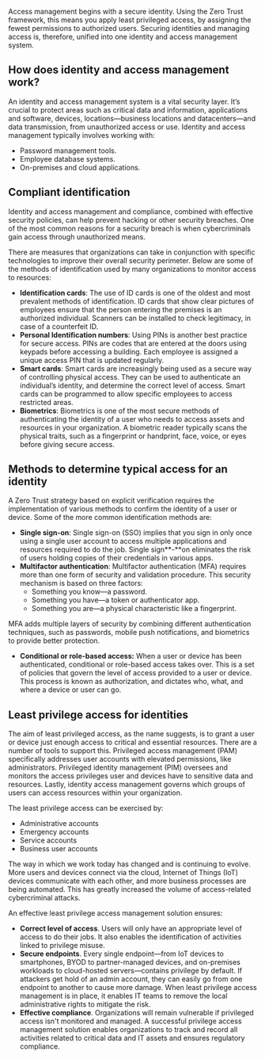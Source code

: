 Access management begins with a secure identity. Using the Zero Trust framework, this means you apply least privileged access, by assigning the fewest permissions to authorized users. Securing identities and managing access is, therefore, unified into one identity and access management system.

## How does identity and access management work?

An identity and access management system is a vital security layer. It’s crucial to protect areas such as critical data and information, applications and software, devices, locations—business locations and datacenters—and data transmission, from unauthorized access or use. Identity and access management typically involves working with:

- Password management tools.
- Employee database systems.
- On-premises and cloud applications.

## Compliant identification

Identity and access management and compliance, combined with effective security policies, can help prevent hacking or other security breaches. One of the most common reasons for a security breach is when cybercriminals gain access through unauthorized means.

There are measures that organizations can take in conjunction with specific technologies to improve their overall security perimeter. Below are some of the methods of identification used by many organizations to monitor access to resources:

- **Identification cards**: The use of ID cards is one of the oldest and most prevalent methods of identification. ID cards that show clear pictures of employees ensure that the person entering the premises is an authorized individual. Scanners can be installed to check legitimacy, in case of a counterfeit ID.
- **Personal Identification numbers**: Using PINs is another best practice for secure access. PINs are codes that are entered at the doors using keypads before accessing a building. Each employee is assigned a unique access PIN that is updated regularly.
- **Smart cards**: Smart cards are increasingly being used as a secure way of controlling physical access. They can be used to authenticate an individual’s identity, and determine the correct level of access. Smart cards can be programmed to allow specific employees to access restricted areas.
- **Biometrics**: Biometrics is one of the most secure methods of authenticating the identity of a user who needs to access assets and resources in your organization. A biometric reader typically scans the physical traits, such as a fingerprint or handprint, face, voice, or eyes before giving secure access.

## Methods to determine typical access for an identity

A Zero Trust strategy based on explicit verification requires the implementation of various methods to confirm the identity of a user or device. Some of the more common identification methods are:

- **Single sign-on**: Single sign-on (SSO) implies that you sign in only once using a single user account to access multiple applications and resources required to do the job. Single sign**-**on eliminates the risk of users holding copies of their credentials in various apps.
- **Multifactor authentication**: Multifactor authentication (MFA) requires more than one form of security and validation procedure. This security mechanism is based on three factors:
  - Something you know—a password.
  - Something you have—a token or authenticator app.
  - Something you are—a physical characteristic like a fingerprint.

MFA adds multiple layers of security by combining different authentication techniques, such as passwords, mobile push notifications, and biometrics to provide better protection.

- **Conditional or role-based access:** When a user or device has been authenticated, conditional or role-based access takes over. This is a set of policies that govern the level of access provided to a user or device. This process is known as authorization, and dictates who, what, and where a device or user can go.

## Least privilege access for identities

The aim of least privileged access, as the name suggests, is to grant a user or device just enough access to critical and essential resources. There are a number of tools to support this. Privileged access management (PAM) specifically addresses user accounts with elevated permissions, like administrators. Privileged identity management (PIM) oversees and monitors the access privileges user and devices have to sensitive data and resources. Lastly, identity access management governs which groups of users can access resources within your organization.

The least privilege access can be exercised by:

- Administrative accounts
- Emergency accounts
- Service accounts
- Business user accounts

The way in which we work today has changed and is continuing to evolve. More users and devices connect via the cloud, Internet of Things (IoT) devices communicate with each other, and more business processes are being automated. This has greatly increased the volume of access-related cybercriminal attacks.

An effective least privilege access management solution ensures:

- **Correct level of access**. Users will only have an appropriate level of access to do their jobs. It also enables the identification of activities linked to privilege misuse.
- **Secure endpoints**. Every single endpoint—from IoT devices to smartphones, BYOD to partner-managed devices, and on-premises workloads to cloud-hosted servers—contains privilege by default. If attackers get hold of an admin account, they can easily go from one endpoint to another to cause more damage. When least privilege access management is in place, it enables IT teams to remove the local administrative rights to mitigate the risk.
- **Effective compliance**. Organizations will remain vulnerable if privileged access isn't monitored and managed. A successful privilege access management solution enables organizations to track and record all activities related to critical data and IT assets and ensures regulatory compliance.
